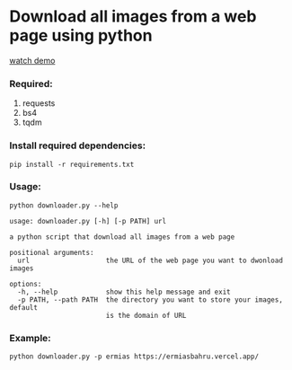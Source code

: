 # Download all images from a web page using python

[watch demo](https://vimeo.com/723951707)

### Required:

1. requests
2. bs4
3. tqdm

### Install required dependencies:

```
pip install -r requirements.txt
```

### Usage:

```
python downloader.py --help
```

```
usage: downloader.py [-h] [-p PATH] url

a python script that download all images from a web page

positional arguments:
  url                   the URL of the web page you want to dwonload images

options:
  -h, --help            show this help message and exit
  -p PATH, --path PATH  the directory you want to store your images, default
                        is the domain of URL

```

### Example:

```
python downloader.py -p ermias https://ermiasbahru.vercel.app/
```
